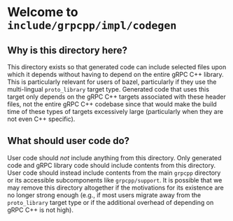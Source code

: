 # Welcome to `include/grpcpp/impl/codegen`

## Why is this directory here?

This directory exists so that generated code can include selected files upon
which it depends without having to depend on the entire gRPC C++ library. This
is particularly relevant for users of bazel, particularly if they use the
multi-lingual `proto_library` target type. Generated code that uses this target
only depends on the gRPC C++ targets associated with these header files, not the
entire gRPC C++ codebase since that would make the build time of these types of
targets excessively large (particularly when they are not even C++ specific).

## What should user code do?

User code should *not* include anything from this directory. Only generated code
and gRPC library code should include contents from this directory. User code
should instead include contents from the main `grpcpp` directory or its
accessible subcomponents like `grpcpp/support`. It is possible that we may
remove this directory altogether if the motivations for its existence are no
longer strong enough (e.g., if most users migrate away from the `proto_library`
target type or if the additional overhead of depending on gRPC C++ is not high).
